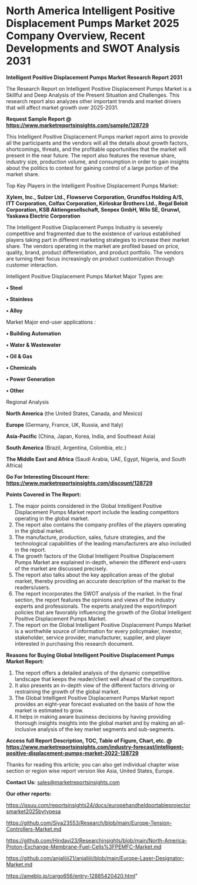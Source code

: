 # North America Intelligent Positive Displacement Pumps Market 2025 Company Overview, Recent Developments and SWOT Analysis 2031

<strong>Intelligent Positive Displacement Pumps Market Research Report 2031</strong>

The Research Report on Intelligent Positive Displacement Pumps Market is a Skillful and Deep Analysis of the Present Situation and Challenges. This research report also analyzes other important trends and market drivers that will affect market growth over 2025-2031.

<strong>Request Sample Report @ <a href=https://www.marketreportsinsights.com/sample/128729>https://www.marketreportsinsights.com/sample/128729</a></strong>

This Intelligent Positive Displacement Pumps market report aims to provide all the participants and the vendors will all the details about growth factors, shortcomings, threats, and the profitable opportunities that the market will present in the near future. The report also features the revenue share, industry size, production volume, and consumption in order to gain insights about the politics to contest for gaining control of a large portion of the market share.

Top Key Players in the Intelligent Positive Displacement Pumps Market:

<strong>Xylem, Inc., Sulzer Ltd., Flowserve Corporation, Grundfos Holding A/S, ITT Corporation, Colfax Corporation, Kirloskar Brothers Ltd., Regal Beloit Corporation, KSB Aktiengesellschaft, Seepex GmbH, Wilo SE, Grunwl, Yaskawa Electric Corporation</strong>

The Intelligent Positive Displacement Pumps Industry is severely competitive and fragmented due to the existence of various established players taking part in different marketing strategies to increase their market share. The vendors operating in the market are profiled based on price, quality, brand, product differentiation, and product portfolio. The vendors are turning their focus increasingly on product customization through customer interaction.

Intelligent Positive Displacement Pumps Market Major Types are:

<strong>• Steel

• Stainless

• Alloy</strong>

Market Major end-user applications :

<strong>• Building Automation

• Water & Wastewater

• Oil & Gas

• Chemicals

• Power Generation

• Other</strong>

Regional Analysis

</u><strong><b>North America</b></strong> (the United States, Canada, and Mexico)

<strong><b>Europe </b></strong>(Germany, France, UK, Russia, and Italy)

<strong><b>Asia-Pacific</b></strong> (China, Japan, Korea, India, and Southeast Asia)

<strong><b>South America</b></strong> (Brazil, Argentina, Colombia, etc.)

<strong><b>The Middle East and Africa</b></strong> (Saudi Arabia, UAE, Egypt, Nigeria, and South Africa)

<strong>Go For Interesting Discount Here: <a href=https://www.marketreportsinsights.com/discount/128729>https://www.marketreportsinsights.com/discount/128729</a></strong>

<strong>Points Covered in The Report:</strong>
<ol>
  <li>The major points considered in the Global Intelligent Positive Displacement Pumps Market report include the leading competitors operating in the global market.</li>
  <li>The report also contains the company profiles of the players operating in the global market.</li>
  <li>The manufacture, production, sales, future strategies, and the technological capabilities of the leading manufacturers are also included in the report.</li>
  <li>The growth factors of the Global Intelligent Positive Displacement Pumps Market are explained in-depth, wherein the different end-users of the market are discussed precisely.</li>
  <li>The report also talks about the key application areas of the global market, thereby providing an accurate description of the market to the readers/users.</li>
  <li>The report incorporates the SWOT analysis of the market. In the final section, the report features the opinions and views of the industry experts and professionals. The experts analyzed the export/import policies that are favorably influencing the growth of the Global Intelligent Positive Displacement Pumps Market.</li>
  <li>The report on the Global Intelligent Positive Displacement Pumps Market is a worthwhile source of information for every policymaker, investor, stakeholder, service provider, manufacturer, supplier, and player interested in purchasing this research document.</li>
</ol>
<strong>Reasons for Buying Global Intelligent Positive Displacement Pumps Market Report:</strong>

<ol>
  <li>The report offers a detailed analysis of the dynamic competitive landscape that keeps the reader/client well ahead of the competitors.</li>
  <li>It also presents an in-depth view of the different factors driving or restraining the growth of the global market.</li>
  <li>The Global Intelligent Positive Displacement Pumps Market report provides an eight-year forecast evaluated on the basis of how the market is estimated to grow.</li>
  <li>It helps in making aware business decisions by having providing thorough insights insights into the global market and by making an all-inclusive analysis of the key market segments and sub-segments.</li>
</ol>
<strong>Access full Report Description, TOC, Table of Figure, Chart, etc. @ <a href=https://www.marketreportsinsights.com/industry-forecast/intelligent-positive-displacement-pumps-market-2022-128729>https://www.marketreportsinsights.com/industry-forecast/intelligent-positive-displacement-pumps-market-2022-128729</a></strong>


Thanks for reading this article; you can also get individual chapter wise section or region wise report version like Asia, United States, Europe.

<strong>Contact Us:</strong>
sales@marketreportsinsights.com

<strong>Our other reports:</strong>

<a href=https://issuu.com/reportsinsights24/docs/europehandheldportableprojectorsmarket2025bytypesa>https://issuu.com/reportsinsights24/docs/europehandheldportableprojectorsmarket2025bytypesa</a>

<a href=https://github.com/Siya23553/Research/blob/main/Europe-Tension-Controllers-Market.md>https://github.com/Siya23553/Research/blob/main/Europe-Tension-Controllers-Market.md</a>

<a href=https://github.com/Hindavi23/Researchinsights/blob/main/North-America-Proton-Exchange-Membrane-Fuel-Cells%3FPEMFC-Market.md>https://github.com/Hindavi23/Researchinsights/blob/main/North-America-Proton-Exchange-Membrane-Fuel-Cells%3FPEMFC-Market.md</a>

<a href=https://github.com/anjaliiii21/anjaliiii/blob/main/Europe-Laser-Designator-Market.md>https://github.com/anjaliiii21/anjaliiii/blob/main/Europe-Laser-Designator-Market.md</a>

<a href=https://ameblo.jp/cargo656/entry-12885420420.html>https://ameblo.jp/cargo656/entry-12885420420.html</a>"
